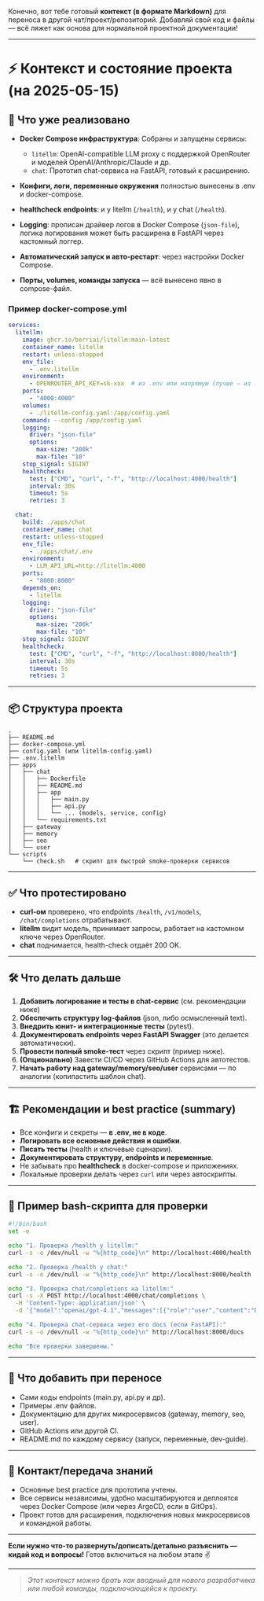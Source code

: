 Конечно, вот тебе готовый **контекст (в формате Markdown)** для переноса в другой чат/проект/репозиторий.
Добавляй свой код и файлы — всё ляжет как основа для нормальной проектной документации!

---

# ⚡️ Контекст и состояние проекта (на 2025-05-15)

## 🚀 Что уже реализовано

* **Docker Compose инфраструктура**:
  Собраны и запущены сервисы:

  * `litellm`: OpenAI-compatible LLM proxy с поддержкой OpenRouter и моделей OpenAI/Anthropic/Claude и др.
  * `chat`: Прототип chat-сервиса на FastAPI, готовый к расширению.
* **Конфиги, логи, переменные окружения** полностью вынесены в .env и docker-compose.
* **healthcheck endpoints**: и у litellm (`/health`), и у chat (`/health`).
* **Logging**: прописан драйвер логов в Docker Compose (`json-file`), логика логирования может быть расширена в FastAPI через кастомный логгер.
* **Автоматический запуск и авто-рестарт**: через настройки Docker Compose.
* **Порты, volumes, команды запуска** — всё вынесено явно в compose-файл.

### Пример docker-compose.yml

```yaml
services:
  litellm:
    image: ghcr.io/berriai/litellm:main-latest
    container_name: litellm
    restart: unless-stopped
    env_file:
      - .env.litellm
    environment:
      - OPENROUTER_API_KEY=sk-xxx  # из .env или напрямую (лучше — из .env!)
    ports:
      - "4000:4000"
    volumes:
      - ./litellm-config.yaml:/app/config.yaml
    command: --config /app/config.yaml
    logging:
      driver: "json-file"
      options:
        max-size: "200k"
        max-file: "10"
    stop_signal: SIGINT
    healthcheck:
      test: ["CMD", "curl", "-f", "http://localhost:4000/health"]
      interval: 30s
      timeout: 5s
      retries: 3

  chat:
    build: ./apps/chat
    container_name: chat
    restart: unless-stopped
    env_file:
      - ./apps/chat/.env
    environment:
      - LLM_API_URL=http://litellm:4000
    ports:
      - "8000:8000"
    depends_on:
      - litellm
    logging:
      driver: "json-file"
      options:
        max-size: "200k"
        max-file: "10"
    stop_signal: SIGINT
    healthcheck:
      test: ["CMD", "curl", "-f", "http://localhost:8000/health"]
      interval: 30s
      timeout: 5s
      retries: 3
```

---

## 📦 Структура проекта

```
.
├── README.md
├── docker-compose.yml
├── config.yaml (или litellm-config.yaml)
├── .env.litellm
├── apps
│   ├── chat
│   │   ├── Dockerfile
│   │   ├── README.md
│   │   ├── app
│   │   │   ├── main.py
│   │   │   ├── api.py
│   │   │   └── ... (models, service, config)
│   │   └── requirements.txt
│   ├── gateway
│   ├── memory
│   ├── seo
│   └── user
└── scripts
    └── check.sh   # скрипт для быстрой smoke-проверки сервисов
```

---

## ✅ Что протестировано

* **curl-ом** проверено, что endpoints `/health`, `/v1/models`, `/chat/completions` отрабатывают.
* **litellm** видит модель, принимает запросы, работает на кастомном ключе через OpenRouter.
* **chat** поднимается, health-check отдаёт 200 OK.

---

## 🛠 Что делать дальше

1. **Добавить логирование и тесты в chat-сервис** (см. рекомендации ниже)
2. **Обеспечить структуру log-файлов** (json, либо осмысленный text).
3. **Внедрить юнит- и интеграционные тесты** (pytest).
4. **Документировать endpoints через FastAPI Swagger** (это делается автоматически).
5. **Провести полный smoke-тест** через скрипт (пример ниже).
6. **(Опционально)** Завести CI/CD через GitHub Actions для автотестов.
7. **Начать работу над gateway/memory/seo/user** сервисами — по аналогии (копипастить шаблон chat).

---

## 🏗 Рекомендации и best practice (summary)

* Все конфиги и секреты — **в .env, не в коде**.
* **Логировать все основные действия и ошибки**.
* **Писать тесты** (health и ключевые сценарии).
* **Документировать структуру, endpoints и переменные**.
* Не забывать про **healthcheck** в docker-compose и приложениях.
* Локальные проверки делать через `curl` или через автоскрипты.

---

## 🚦 Пример bash-скрипта для проверки

```bash
#!/bin/bash
set -e

echo "1. Проверка /health у litellm:"
curl -s -o /dev/null -w "%{http_code}\n" http://localhost:4000/health

echo "2. Проверка /health у chat:"
curl -s -o /dev/null -w "%{http_code}\n" http://localhost:8000/health

echo "3. Проверка chat/completions на litellm:"
curl -s -X POST http://localhost:4000/chat/completions \
  -H 'Content-Type: application/json' \
  -d '{"model":"openai/gpt-4.1","messages":[{"role":"user","content":"Проверка"}]}'

echo "4. Проверка chat-сервиса через его docs (если FastAPI):"
curl -s -o /dev/null -w "%{http_code}\n" http://localhost:8000/docs

echo "Все проверки завершены."
```

---

## 👀 Что добавить при переносе

* Сами коды endpoints (main.py, api.py и др).
* Примеры .env файлов.
* Документацию для других микросервисов (gateway, memory, seo, user).
* GitHub Actions или другой CI.
* README.md по каждому сервису (запуск, переменные, dev-guide).

---

## 🤝 Контакт/передача знаний

* Основные best practice для прототипа учтены.
* Все сервисы независимы, удобно масштабируются и деплоятся через Docker Compose (или через ArgoCD, если в GitOps).
* Проект готов для расширения, подключения новых микросервисов и командной работы.

---

**Если нужно что-то развернуть/дописать/детально разъяснить — кидай код и вопросы!**
Готов включиться на любом этапе ✌️

---

> *Этот контекст можно брать как вводный для нового разработчика или любой команды, подключающейся к проекту.*

